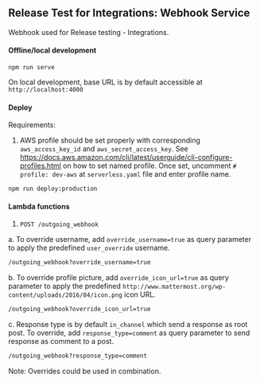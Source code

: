 ## Release Test for Integrations: Webhook Service

Webhook used for Release testing - Integrations. 

#### Offline/local development

```
npm run serve
```

On local development, base URL is by default accessible at ``http://localhost:4000``

#### Deploy

Requirements:
1. AWS profile should be set properly with corresponding ``aws_access_key_id`` and ``aws_secret_access_key``. See https://docs.aws.amazon.com/cli/latest/userguide/cli-configure-profiles.html on how to set named profile.  Once set, uncomment ``# profile: dev-aws`` at ``serverless.yaml`` file and enter profile name.

```
npm run deploy:production
```

#### Lambda functions
1. ``POST /outgoing_webhook``

a. To override username, add ``override_username=true`` as query parameter to apply the predefined ``user_override`` username.
```bash
/outgoing_webhook?override_username=true
```
b. To override profile picture, add ``override_icon_url=true`` as query parameter to apply the predefined ``http://www.mattermost.org/wp-content/uploads/2016/04/icon.png`` icon URL.
```bash
/outgoing_webhook?override_icon_url=true
```

c. Response type is by default ``in_channel`` which send a response as root post. To override, add ``response_type=comment`` as query parameter to send response as comment to a post.
```bash
/outgoing_webhook?response_type=comment
```

Note: Overrides could be used in combination.